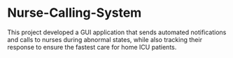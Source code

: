 ﻿# Nurse-Calling-System

This project developed a GUI application that sends automated notifications and calls to nurses during abnormal states, while also tracking their response to ensure the fastest care for home ICU patients.
